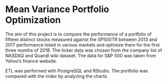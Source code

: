 # Mean Variance Portfolio Optimization 
The aim of this project is to compare the performance of a portfolio of fifteen distinct stocks measured against the SP500TR between 2013 and 2017 performance listed in various markets and optimize them for the first three months of 2018. The ticker data was chosen from the company list of NASDAQ and Quandl wiki dataset. The data for S&amp;P 500 was taken from Yahoo’s finance website.

ETL was performed with PostgreSQL and RStudio. The portfolio was compared with the index by analyzing the charts.
